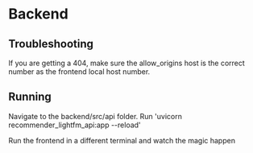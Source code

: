 # Backend

## Troubleshooting
If you are getting a 404, make sure the allow_origins host is the correct number as the frontend local host number.

## Running
Navigate to the backend/src/api folder. 
Run 'uvicorn recommender_lightfm_api:app --reload'

Run the frontend in a different terminal and watch the magic happen